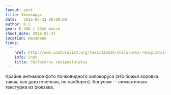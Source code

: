 ```yaml
---
layout: post
title: Хилокорус
date:   2016-05-31 00:00:00
author: К.С.
gear: E-300 / 35mm macro
shoot_date: 2016-05-31
location: Нахабино
links:
  -
    href: http://www.inaturalist.org/taxa/126636-Chilocorus-renipustulatus
    info: inat
    title: Chilocorus renipustulatus
---
```


Крайне интимное фото почковидного хилокоруса (это божья коровка такая, как двухточечная, но наоборот). Бонусом -- симпатичная текстурка из рюкзака.
